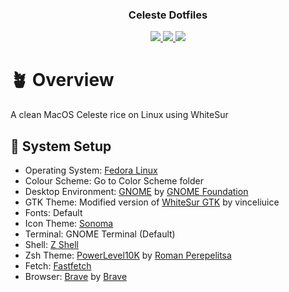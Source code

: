 <h3 align="center">
  Celeste  Dotfiles
</h3>

<p align="center">
  <a href="https://github.com/MiloLikeSkankUwU/celeste-dotfiles/stargazers">
    <img src="https://img.shields.io/github/stars/MiloLikeSkankUwU/celeste-dotfiles?style=for-the-badge&logo=starship&color=a6e3a1&logoColor=D9E0EE&labelColor=302D41">
  </a>
  <a href="https://github.com/MiloLikeSkankUwU/celeste-dotfiles/issues">
    <img src="https://img.shields.io/github/issues/MiloLikeSkankUwU/celeste-dotfiles?style=for-the-badge&logo=gitbook&color=fab387&logoColor=D9E0EE&labelColor=302D41">
  </a>
  <a href="https://github.com/MiloLikeSkankUwU/celeste-dotfiles/contributors">
    <img src="https://img.shields.io/github/contributors/MiloLikeSkankUwU/celeste-dotfiles?style=for-the-badge&logo=github&color=f38ba8&logoColor=D9E0EE&labelColor=302D41">
  </a>

  
# 🪴 Overview
A clean MacOS Celeste rice on Linux using WhiteSur

## 💜 System Setup
- Operating System: [Fedora Linux](https://fedoraproject.org/)
-  Colour Scheme: Go to Color Scheme folder
- Desktop Environment: [GNOME](https://www.gnome.org) by [GNOME Foundation](https://foundation.gnome.org)
-  GTK Theme: Modified version of [WhiteSur GTK](https://github.com/vinceliuice/WhiteSur-gtk-theme-GTK-Theme) by vinceliuice
- Fonts: Default
- Icon Theme: [Sonoma](https://github.com/USBA/Cupertino-Sonoma-iCons)
- Terminal: GNOME Terminal (Default)
- Shell: [Z Shell](https://www.zsh.org)
-  Zsh Theme: [PowerLevel10K](https://github.com/romkatv/powerlevel10k) by [Roman Perepelitsa](https://github.com/romkatv)
- Fetch: [Fastfetch](https://github.com/fastfetch-cli/fastfetch)
- Browser: [Brave](https://brave.com/) by [Brave](https://brave.com/)
